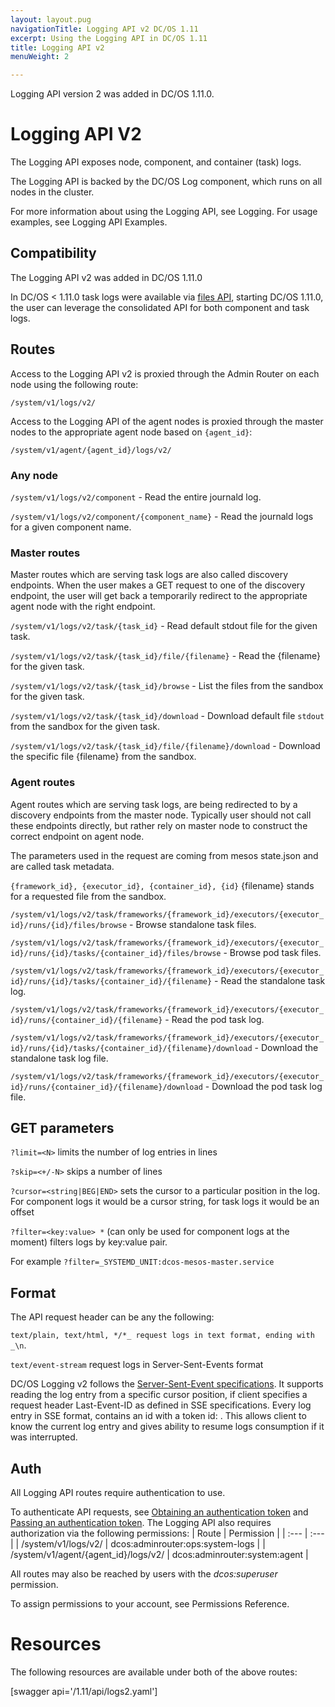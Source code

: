 ```yaml
---
layout: layout.pug
navigationTitle: Logging API v2 DC/OS 1.11
excerpt: Using the Logging API in DC/OS 1.11
title: Logging API v2
menuWeight: 2

---
```

<!-- The source repository for this topic is https://github.com/dcos/dcos-docs-site -->

Logging API version 2 was added in DC/OS 1.11.0.

# Logging API V2
The Logging API exposes node, component, and container (task) logs.

The Logging API is backed by the DC/OS Log component, which runs on all nodes in the cluster.

For more information about using the Logging API, see Logging.
For usage examples, see Logging API Examples.

## Compatibility
The Logging API v2 was added in DC/OS 1.11.0

In DC/OS < 1.11.0 task logs were available via [files API](http://mesos.apache.org/documentation/latest/endpoints/#files-1), starting DC/OS 1.11.0, the user can leverage the consolidated API for both component and task logs.

## Routes
Access to the Logging API v2 is proxied through the Admin Router on each node using the following route:

```
/system/v1/logs/v2/
```

Access to the Logging API of the agent nodes is proxied through the master nodes to the appropriate agent node based on `{agent_id}`:

```
/system/v1/agent/{agent_id}/logs/v2/
```

### Any node
`/system/v1/logs/v2/component` - Read the entire journald log.

`/system/v1/logs/v2/component/{component_name}` - Read the journald logs for a given component name.

### Master routes
Master routes which are serving task logs are also called discovery endpoints. When the user makes a GET request to one of the discovery endpoint, the user will get back a temporarily redirect to the appropriate agent node with the right endpoint.

`/system/v1/logs/v2/task/{task_id}` - Read default stdout file for the given task.

`/system/v1/logs/v2/task/{task_id}/file/{filename}` - Read the {filename} for the given task.

`/system/v1/logs/v2/task/{task_id}/browse` - List the files from the sandbox for the given task.

`/system/v1/logs/v2/task/{task_id}/download` - Download default file `stdout` from the sandbox for the given task.

`/system/v1/logs/v2/task/{task_id}/file/{filename}/download` - Download the specific file {filename} from the sandbox.

### Agent routes
Agent routes which are serving task logs, are being redirected to by a discovery endpoints from the master node. Typically user should not call these endpoints directly, but rather rely on master node to construct the correct endpoint on agent node.

The parameters used in the request are coming from mesos state.json and are called task metadata.

`{framework_id}, {executor_id}, {container_id}, {id}` {filename} stands for a requested file from the sandbox.

`/system/v1/logs/v2/task/frameworks/{framework_id}/executors/{executor_id}/runs/{id}/files/browse` - Browse standalone task files.

`/system/v1/logs/v2/task/frameworks/{framework_id}/executors/{executor_id}/runs/{id}/tasks/{container_id}/files/browse` - Browse pod task files.

`/system/v1/logs/v2/task/frameworks/{framework_id}/executors/{executor_id}/runs/{id}/tasks/{container_id}/{filename}` - Read the standalone task log.

`/system/v1/logs/v2/task/frameworks/{framework_id}/executors/{executor_id}/runs/{container_id}/{filename}` - Read the pod task log.

`/system/v1/logs/v2/task/frameworks/{framework_id}/executors/{executor_id}/runs/{id}/tasks/{container_id}/{filename}/download` - Download the standalone task log file.

`/system/v1/logs/v2/task/frameworks/{framework_id}/executors/{executor_id}/runs/{container_id}/{filename}/download` - Download the pod task log file.

## GET parameters
`?limit=<N>` limits the number of log entries in lines

`?skip=<+/-N>` skips a number of lines

`?cursor=<string|BEG|END>` sets the cursor to a particular position in the log. For component logs it would be a cursor string, for task logs it would be an offset

`?filter=<key:value> *` (can only be used for component logs at the moment) filters logs by key:value pair.

For example `?filter=_SYSTEMD_UNIT:dcos-mesos-master.service`



## Format
The API request header can be any the following:

`text/plain, text/html, */*_ request logs in text format, ending with _\n`.

`text/event-stream` request logs in Server-Sent-Events format

DC/OS Logging v2 follows the [Server-Sent-Event specifications](https://www.w3.org/TR/2009/WD-eventsource-20090421/). It supports reading the log entry from a specific cursor position, if client specifies a request header Last-Event-ID as defined in SSE specifications. Every log entry in SSE format, contains an id with a token id: <token>. This allows client to know the current log entry and gives ability to resume logs consumption if it was interrupted.

## Auth
All Logging API routes require authentication to use.

To authenticate API requests, see [Obtaining an authentication token](https://docs.mesosphere.com/1.11/security/ent/iam-api/#/obtaining-an-authentication-token) and [Passing an authentication token](https://docs.mesosphere.com/1.11/security/ent/iam-api/#/passing-an-authentication-token).
The Logging API also requires authorization via the following permissions:
| Route |  Permission |
| :---  | :---        |
| /system/v1/logs/v2/ | dcos:adminrouter:ops:system-logs |
| /system/v1/agent/{agent_id}/logs/v2/ | dcos:adminrouter:system:agent |

All routes may also be reached by users with the _dcos:superuser_ permission.

To assign permissions to your account, see Permissions Reference.

 # Resources

 The following resources are available under both of the above routes:

 [swagger api='/1.11/api/logs2.yaml']
